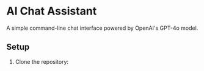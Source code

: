 # AI Chat Assistant

A simple command-line chat interface powered by OpenAI's GPT-4o model.

## Setup

1. Clone the repository: 